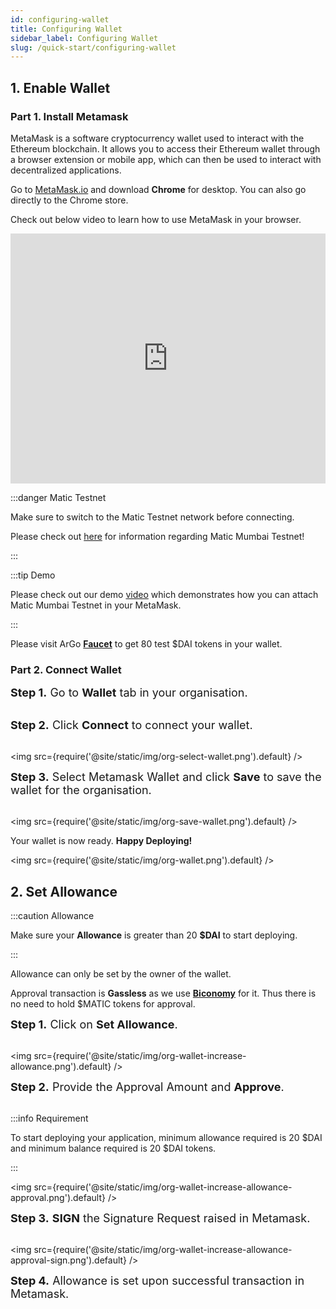 ```yaml
---
id: configuring-wallet
title: Configuring Wallet
sidebar_label: Configuring Wallet
slug: /quick-start/configuring-wallet
---
```


## 1. Enable Wallet

### Part 1. Install Metamask

MetaMask is a software cryptocurrency wallet used to interact with the Ethereum blockchain. It allows you to access their Ethereum wallet through a browser extension or mobile app, which can then be used to interact with decentralized applications.

Go to [MetaMask.io](http://metamask.io/) and download **Chrome** for desktop. You can also go directly to the Chrome store.

Check out below video to learn how to use MetaMask in your browser.

<iframe src="https://www.youtube.com/embed/ZIGUC9JAAw8" width="100%" height="400" frameborder="0" allow="autoplay; fullscreen; picture-in-picture" allowfullscreen></iframe>

:::danger Matic Testnet

Make sure to switch to the Matic Testnet network before connecting.

Please check out [here](https://docs.matic.network/docs/develop/network-details/network/) for information regarding Matic Mumbai Testnet!

:::

:::tip Demo

Please check out our demo [video](https://vimeo.com/570252743) which demonstrates how you can attach Matic Mumbai Testnet in your MetaMask.

:::

Please visit ArGo [**Faucet**](https://faucet.argoapp.live/) to get 80 test $DAI tokens in your wallet.

### Part 2. Connect Wallet

<font size="4"> <b>Step 1.</b> Go to <b>Wallet</b> tab in your organisation. </font> <br/><br/>

<font size="4"> <b>Step 2.</b> Click <b>Connect</b> to connect your wallet. </font> <br/><br/>

<img src={require('@site/static/img/org-select-wallet.png').default} />

<font size="4"> <b>Step 3.</b> Select Metamask Wallet and click <b>Save</b> to save the wallet for the organisation. </font> <br/><br/>

<img src={require('@site/static/img/org-save-wallet.png').default} />

Your wallet is now ready. **Happy Deploying!**

<img src={require('@site/static/img/org-wallet.png').default} />

## 2. Set Allowance

:::caution Allowance

Make sure your **Allowance** is greater than 20 **$DAI** to start deploying.

:::

Allowance can only be set by the owner of the wallet.

Approval transaction is **Gassless** as we use [**Biconomy**](https://biconomy.io/) for it. Thus there is no need to hold $MATIC tokens for approval.

<font size="4"> <b>Step 1.</b> Click on <b>Set Allowance</b>. </font> <br/><br/>

<img src={require('@site/static/img/org-wallet-increase-allowance.png').default} />

<font size="4"> <b>Step 2.</b> Provide the Approval Amount and <b>Approve</b>. </font> <br/><br/>

:::info Requirement

To start deploying your application, minimum allowance required is 20 $DAI and minimum balance required is 20 $DAI tokens.

:::

<img src={require('@site/static/img/org-wallet-increase-allowance-approval.png').default} />

<font size="4"> <b>Step 3.</b> <b>SIGN</b> the Signature Request raised in Metamask. </font> <br/><br/>

<img src={require('@site/static/img/org-wallet-increase-allowance-approval-sign.png').default} />

<font size="4"> <b>Step 4.</b> Allowance is set upon successful transaction in Metamask. </font> <br/><br/>
